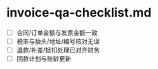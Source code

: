 # invoice-qa-checklist.md

- [ ] 合同/订单金额与发票金额一致
- [ ] 税率与抬头/地址/编号核对无误
- [ ] 退款/补差/抵扣处理已对齐财务
- [ ] 回款计划与账龄更新
